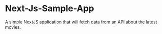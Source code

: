 # Next-Js-Sample-App

A simple NextJS application that will fetch data from an API about the latest movies.
